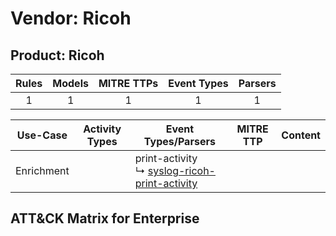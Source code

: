 Vendor: Ricoh
=============
Product: Ricoh
--------------
| Rules | Models | MITRE TTPs | Event Types | Parsers |
|:-----:|:------:|:----------:|:-----------:|:-------:|
|   1   |   1    |     1      |      1      |    1    |

|  Use-Case  | Activity Types | Event Types/Parsers                                                                                           | MITRE TTP | Content                                        |
|:----------:| -------------- | ------------------------------------------------------------------------------------------------------------- | --------- | ---------------------------------------------- |
| Enrichment | <ul></li></ul> |  print-activity<br> ↳ [syslog-ricoh-print-activity](Parsers/parserContent_syslog-ricoh-print-activity.md)<br> |           | [](Rules_Models/r_m_ricoh_ricoh_Enrichment.md) |

ATT&CK Matrix for Enterprise
----------------------------
